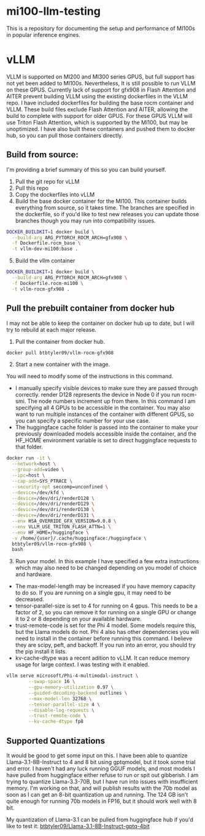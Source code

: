 # mi100-llm-testing
This is a repository for documenting the setup and performance of MI100s in popular inference engines.

# vLLM
VLLM is supported on MI200 and MI300 series GPUS, but full support has not yet been added to MI100s.
Nevertheless, It is still possible to run VLLM on these GPUS. Currently lack of support for gfx908 in Flash Attention and AITER prevent building VLLM using the existing dockerfiles in the VLLM repo. I have included dockerfiles for building the base rocm container and VLLM. These build files exclude Flash Attention and AITER, allowing the build to complete with support for older GPUS. For these GPUS VLLM will use Triton Flash Attention, which is supported by the MI100, but may be unoptimized. I have also built these containers and pushed them to docker hub, so you can pull those containers directly.

## Build from source:
I'm providing a brief summary of this so you can build yourself. 

1. Pull the git repo for vLLM
2. Pull this repo
3. Copy the dockerfiles into vLLM
4. Build the base docker container for the MI100.
This container builds everything from source, so it takes time. The branches are specified in the dockerfile, so if you'd like to test new releases you can update those branches though you may run into compatibility issues.
```bash
DOCKER_BUILDKIT=1 docker build \
  --build-arg ARG_PYTORCH_ROCM_ARCH=gfx908 \
  -f Dockerfile.rocm_base \
  -t vllm-dev-mi100:base .
```
5. Build the vllm container
```bash
DOCKER_BUILDKIT=1 docker build \
  --build-arg ARG_PYTORCH_ROCM_ARCH=gfx908 \
  -f Dockerfile.rocm-mi100 \
  -t vllm-rocm-gfx908 .
```


## Pull the prebuilt container from docker hub
I may not be able to keep the container on docker hub up to date, but I will try to rebuild at each major release.

1. Pull the container from docker hub.
```bash
docker pull btbtyler09/vllm-rocm-gfx908
```
2. Start a new container with the image.

You will need to modify some of the instructions in this command. 
* I manually specify visible devices to make sure they are passed through correctly. render D128 represents the device in Node 0 if you run rocm-smi. The node numbers increment up from there. In this command I am specifying all 4 GPUs to be accessible in the container. You may also want to run multiple instances of the container with different GPUS, so 
you can specify a specific number for your use case.
* The huggingface cache folder is passed into the container to make your previously downloaded models accessible inside the container, and the HF_HOME environment variable is set to direct huggingface requests to that folder.

```bash
docker run -it \
  --network=host \
  --group-add=video \
  --ipc=host \
  --cap-add=SYS_PTRACE \
  --security-opt seccomp=unconfined \
  --device=/dev/kfd \
  --device=/dev/dri/renderD128 \
  --device=/dev/dri/renderD129 \
  --device=/dev/dri/renderD130 \
  --device=/dev/dri/renderD131 \
  --env HSA_OVERRIDE_GFX_VERSION=9.0.8 \
  --env VLLM_USE_TRITON_FLASH_ATTN=1 \
  --env HF_HOME=/huggingface \
  -v /home/{user}/.cache/huggingface:/huggingface \
  btbtyler09/vllm-rocm-gfx908 \
  bash
```
3. Run your model.
In this example I have specified a few extra instructions which may also need to be changed depending on you model of choice and hardware.
* The max-model-length may be increased if you have memory capacity to do so. If you are running on a single gpu, it may need to be decreased.
* tensor-parallel-size is set to 4 for running on 4 gpus. This needs to be a factor of 2, so you can remove it for running on a single GPU or change it to 2 or 8 depending on your available hardware.
* trust-remote-code is set for the Phi 4 model. Some models require this, but the Llama models do not. Phi 4 also has other dependencies you will need to install in the container before running this command. I believe they are scipy, peft, and backoff. If you run into an error, you should try the pip install it lists.
* kv-cache-dtype was a recent adition to vLLM. It can reduce memory usage for large context. I was testing with it enabled. 
```bash
vllm serve microsoft/Phi-4-multimodal-instruct \
        --swap-space 16 \
        --gpu-memory-utilization 0.97 \
        --guided-decoding-backend outlines \
        --max-model-len 32768 \
        --tensor-parallel-size 4 \
        --disable-log-requests \
        --trust-remote-code \
        --kv-cache-dtype fp8
```
## Supported Quantizations
It would be good to get some input on this. I have been able to quantize Llama-3.1-8B-Instruct to 4 and 8 bit using gptqmodel, but it took some trial and error. I haven't had any luck running GGUF models, and most models I have pulled from huggingface either refuse to run or spit out gibberish. I am trying to quantize Llama-3.3-70B, but I have run into issues with insufficient memory. I'm working on that, and will publish results with the 70b model as soon as I can get an 8-bit quantization up and running. The 124 GB isn't quite enough for running 70b models in FP16, but it should work well with 8 bit.

My quantization of Llama-3.1 can be pulled from huggingface hub if you'd like to test it:
[btbtyler09/Llama-3.1-8B-Instruct-gptq-4bit](https://huggingface.co/btbtyler09/Llama-3.1-8B-Instruct-gptq-4bit)